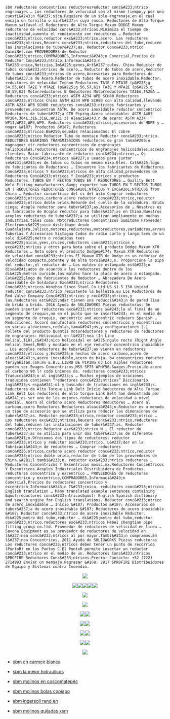
```
sbm reductores concentricos reductoresreductor conc&#233;ntrico engranajes … Los reductores de velocidad son al mismo tiempo,y por una cuesti&#243;n f&#237;sica.Requiere de un solo engranaje,en el cual encaja un tornillo o sinf&#237;n cuya rosca. Reductores de Alto Torque Maxum salfavel.cl Reductores de Alto Torque Maxum DODGE Maxum reductores de velocidad conc&#233;ntricos.Minimiza el tiempo de inactividad,aumenta el rendimiento con reductores … Reductor conc&#233;ntrico,reductor exc&#233;ntrico,acero. Los reductores exc&#233;ntricos,Reucers conc&#233;ntrico,reductores del tubo,reducen las instalaciones de tuber&#237;as. Reductor Conc&#233;ntrico QuimiNet.com PROVEEDORES de Reductor Conc&#233;ntrico,COMPRADORES,Informaci&#243;n Comercial,Precios de Reductor Conc&#233;ntrico,Informaci&#243;n T&#233;cnica,Noticias,Im&#225;genes,Art&#237;culos. China Reductor de tubos conc&#233;ntricos de acero,… Reductor de tubos de acero,Reductor de tubos conc&#233;ntricos de acero,Accesorios para Reductores de Tuber&#237;a de Acero,Reductor de tubos de acero inoxidable,Reductor. reductores de velocidad Tecnon Reductores TA1E Y MTA1E (p&#225;g 54,55,60) TA2E Y MTA2E (p&#225;g 56,57,61) TA3E Y MTA2E (p&#225;g 58,59,62) Motorreductores B Reductores Motorreductores TA1EA,TA2EA … Reductores conc&#233;ntricos ASTM A234 WPB SCH80 Reductores conc&#233;ntricos China ASTM A234 WPB SCH80 con alta calidad,llevando ASTM A234 WPB SCH80 reductores conc&#233;ntricos fabricantes y proveedores,encuentran ASTM. De acero inoxidable reductor concentrico Reductores de tuber&#237;a CTR Piping.Acero inoxidable: ASTM A403 WP304,304L,316,316L,WP321 3) Aleaci&#243;n de acero: ASTM A234 WP11,WP22,WP5,WP9. Reductores conc&#233;ntricos,accesorios de HDPE y … Hogar &#187; Productos &#187; Reductores conc&#233;ntricos.B&#250;squedas relacionadas: El cobre conc&#233;ntrico Reductor Tubo de montaje Reductor conc&#233;ntrico. REDUCTORES BEARINGS TRANSMISSIONS reductores de gran tama&#209;o magnagear xtr.reductores concentricos de engranajes helicoidales.reductores concentricos de engranajes helicoidales.acceso clientes. Maior fabricante de redutores conc&#234;ntricos,… Os Reductores Conc&#234;ntricos s&#227;o usados para juntar se&#231;&#245;es de tubos ou tubos no mesmo eixo.Eles. Cat&#225;logo de fabricantes de Reductores … Encuentre los fabricantes de Reductores Conc&#233;ntricos Y Exc&#233;ntricos de alta calidad,proveedores de Reductores Conc&#233;ntricos Y Exc&#233;ntricos y productos Reductores. TUBOS EN T RECTOS TUBOS EN T REDUCTORES … Quality Butt Weld Fitting manufacturers &amp; exporter buy TUBOS EN T RECTOS TUBOS EN T REDUCTORES REDUCTORES CONC&#201;NTRICOS Y EXC&#201;NTRICOS from China … Reductor concentrico del cs del astm Comprar reductores conc&#233;ntricos,carbono acero reductor conc&#233;ntrico,reductor conc&#233;ntrico doble brida.Reborde del cuello de la soldadura; Brida ciega; Acople reductor para tuber&#237;as,Accesorios de … Nosotros es un fabricante de Acople reductor para tuber&#237;as en China.Nuestros acoples reductores de tuber&#237;a se utilizan ampliamente en muchas industrias,tales como. Motoreductores Concentricos Sumitomo Proveedor Electromec&#225;nico distribuye desde Guadalajara,Jalisco,motores,reductores,motoreductores,variadores,arrancadores,contactores,relevadores,motores. Tuberias Y Accesorios Sistagua Codos de radio corto y largo,tees de un solo di&#225;metro o reducidas tees mec&#225;nicas,yees,cruces,reductores conc&#233;ntricos o exc&#233;ntricos y otros para Nota sobre el producto Dodge Maxum XTR Reductores … Nota sobre el producto Dodge&#174; Maxum XTR Reductores de velocidad conc&#233;ntricos El Maxum XTR de Dodge es un reductor de velocidad compacto,potente y de alta torsi&#243;n. Proporcione la pipa del reductor,el reductor de … Los moldes de estampado est&#225;n dise&#241;ados de acuerdo a los reductores dentro de los di&#225;metros ourside,los moldes hace la placa de acero a estampado. Cat&#225;logo de fabricantes de Reductor … Abrazadera De Acero inoxidable de Soldadura Exc&#233;ntrica Reductores Conc&#233;ntricos.Wenzhou Sinco Steel Co.Ltd.US $1.5 150 Unidad. reductor conc&#233;ntrico resistente la bellezza.eu Los Reductores de Red Valve Company Conc&#233;ntricos y exc&#233;ntricos,y las.Reductores est&#225;ndar tienen una reducci&#243;n de pared lisa de brida a brida. 2016 Ayuda de SOLIDWORKS Piezas reductoras: Se pueden insertar reductores exc&#233;ntricos s&#243;lo al final de un segmento de croquis,no en el punto que se insert&#243; en el medio de un segmento de croquis. concentric and eccentric reducers Spanish … Reducciones: Accord manufactura reductores concentricos y excentricos en varias aleaciones,cedulas,tama&#241;os,y configuraciones [.] Folleto del producto Quantis motoreductores y reductores de reductores de engranajes: Helicoidal en l&#237;nea (In Line Helical,ILH),c&#243;nico helicoidal en &#225;ngulo recto (Right Angle Helical Bevel,RHB) y montado en el eje reductor concentrico inoxidable … Los acoples reductores de tuber&#237;as vienen en reductores conc&#233;ntricos y.Est&#225;n hechas de acero carbono,acero de aleaci&#243;n,acero inoxidable,acero de baja. bw concentricos reductor teriyakisan.com.mx E.B.L.LIBRO DE PIPINu 63 Los niples reductores pueden ser.Swages Concentricos,MSS SP75 WPHY56.Swages.Precio.de acero al carbono 90 lr codo Uniones de. reductores conc&#233;ntricos Traducci&#243;n al ingl&#233;s … Muchos ejemplos de oraciones traducidas contienen “reductores conc&#233;ntricos” Diccionario ingl&#233;s espa&#241;ol y buscador de traducciones en ingl&#233;s. Reductores de Alto Torque Link Belt Inicio Reductores de Alto Torque Link Belt Los reductores de alto torque Link Belt han demostrado por a&#241;os ser uno de los mejores reductores de velocidad a nivel mundial. Acero al carbono,acero Reductores Reductores … Acero al carbono,acero Reductores Reductores aleaci&#243;n.Reductor es a menudo un tipo de accesorio que se utiliza para reducir las dimensiones de tuber&#237;as. Reductor exc&#233;ntrico,reductor conc&#233;ntrico … Los reductores exc&#233;ntricos,Reucers conc&#233;ntrico,reductores del tubo,reducen las instalaciones de tuber&#237;as. Reductor conc&#233;ntrico Reductor exc&#233;ntrico N … El reductor de tuber&#237;as se utiliza para unir dos tuber&#237;as de diferente tama&#241;o.Ofrecemos dos tipos de reductores: reductor conc&#233;ntrico y reductor exc&#233;ntrico. L&#237;der en la fabricaci&#243;n de reductores … Comprar reductores conc&#233;ntricos,carbono acero reductor conc&#233;ntrico,reductor conc&#233;ntrico doble brida,reductor de tubo de los proveedores de China.&#201;l tambi&#233;n. reductor exc&#233;ntrico reductores … Reductores Concentricos Y Excentricos mossc.mx.Reductores Concentricos Y Excentricos.Acoples Industriales Distribuidora de Productos. reductores concentrico y excentrico … PROVEEDORES de reductores concentrico y excentrico,COMPRADORES,Informaci&#243;n Comercial,Precios de reductores concentrico y excentrico,Informaci&#243;n T&#233;cnica. reductores conc&#233;ntricos English translation … Many translated example sentences containing &quot;reductores conc&#233;ntricos&quot; English Spanish dictionary and search engine for English translations. Reductor conc&#233;ntrico de acero inoxidable … Inicio &#187; Productos &#187; Accesorios de tuber&#237;a de acero inoxidable &#187; Reductores de acero inoxidable &#187; Reductor conc&#233;ntrico de acero inoxidable Reductor. di&#225;metro del tubo,reductor … di&#225;metro del tubo,reductor conc&#233;ntrico,reductores exc&#233;ntricos Hebei shengtian pipe fitting group co.ltd. Proveedor de reductores de velicidad en linea … Savona Equipment es su proveedor de reductores de velocidad en l&#237;nea conc&#233;ntricos al por mayor.Tambi&#233;n compramos.En l&#237;nea Concentricos. 2011 Ayuda de SOLIDWORKS Piezas reductoras Los reductores conc&#233;ntricos deben tener un punto de recorrido (PuntoR) en los Puntos C.El PuntoR permite insertar un reductor conc&#233;ntrico en el medio de un. Reductores Conc&#233;ntricos SPROFIRE Reductores Conc&#233;ntricos.Precio: Contacto: +52 (722) 2714893 Enviar un mensaje.Regresar &#169; 2017 SPROFIRE Distribuidores de Equipo y Sistemas contra Incendio. 
```

<div align="center">

<a href="https://es-crusher.shibang-china.com/github&k=sbm+reductores+concentricos+reductores"><img src="https://static.shibang-china.com/es/crusher/logo.jpg"></a>

<a href="https://es-crusher.shibang-china.com/github&k=sbm+reductores+concentricos+reductores"><img src="https://static.shibang-china.com/es/crusher/index.jpg"></a><a href="https://es-crusher.shibang-china.com/material.htmlgithub&k=sbm+reductores+concentricos+reductores"><img src="https://static.shibang-china.com/es/crusher/material.jpg"></a><a href="https://es-crusher.shibang-china.com/application.htmlgithub&k=sbm+reductores+concentricos+reductores"><img src="https://static.shibang-china.com/es/crusher/application.jpg"></a><a href="https://es-crusher.shibang-china.com/aboutus.htmlgithub&k=sbm+reductores+concentricos+reductores"><img src="https://static.shibang-china.com/es/crusher/aboutus.jpg"></a><a href="https://es-crusher.shibang-china.com/contact.htmlgithub&k=sbm+reductores+concentricos+reductores"><img src="https://static.shibang-china.com/es/crusher/contact.jpg"></a>

<a href="https://es-crusher.shibang-china.com/github&k=sbm+reductores+concentricos+reductores"><img src="https://static.shibang-china.com/es/crusher/banner.jpg"></a>

<a href="https://swt.shibang-china.com/github&k=sbm+reductores+concentricos+reductores"><img src="https://static.shibang-china.com/es/crusher/text.jpg"></a>

<a href="https://swt.shibang-china.com/github&k=sbm+reductores+concentricos+reductores"><img src="https://static.shibang-china.com/es/crusher/chat.jpg"></a><a href="https://es-crusher.shibang-china.com/contact.htmlgithub&k=sbm+reductores+concentricos+reductores"><img src="https://static.shibang-china.com/es/crusher/message.jpg"></a>

<a href="https://es-crusher.shibang-china.com/products/pe.htmlgithub&k=sbm+reductores+concentricos+reductores"><img src="https://static.shibang-china.com/es/crusher/pe.jpg"></a><a href="https://es-crusher.shibang-china.com/products/pf.htmlgithub&k=sbm+reductores+concentricos+reductores"><img src="https://static.shibang-china.com/es/crusher/pf.jpg"></a>

<a href="https://es-crusher.shibang-china.com/products/hpt.htmlgithub&k=sbm+reductores+concentricos+reductores"><img src="https://static.shibang-china.com/es/crusher/hpt.jpg"></a><a href="https://es-crusher.shibang-china.com/products/vsi.htmlgithub&k=sbm+reductores+concentricos+reductores"><img src="https://static.shibang-china.com/es/crusher/vsi.jpg"></a>

<a href="https://es-crusher.shibang-china.com/products/klv.htmlgithub&k=sbm+reductores+concentricos+reductores"><img src="https://static.shibang-china.com/es/crusher/klv.jpg"></a><a href="https://es-crusher.shibang-china.com/products/portable.htmlgithub&k=sbm+reductores+concentricos+reductores"><img src="https://static.shibang-china.com/es/crusher/portable.jpg"></a>

<a href="https://swt.shibang-china.com/github&k=sbm+reductores+concentricos+reductores"><img src="https://static.shibang-china.com/es/crusher/case.jpg"></a>

</div>


* [sbm en carmen blanca](sbm%20en%20carmen%20blanca.md)

* [sbm la mejor hidraulicos](sbm%20la%20mejor%20hidraulicos.md)

* [sbm molinos en coscomatepec](sbm%20molinos%20en%20coscomatepec.md)

* [sbm molinos bolas copiapo](sbm%20molinos%20bolas%20copiapo.md)

* [sbm ingersoll rand en](sbm%20ingersoll%20rand%20en.md)

* [sbm molinos quijadas xsm](sbm%20molinos%20quijadas%20xsm.md)